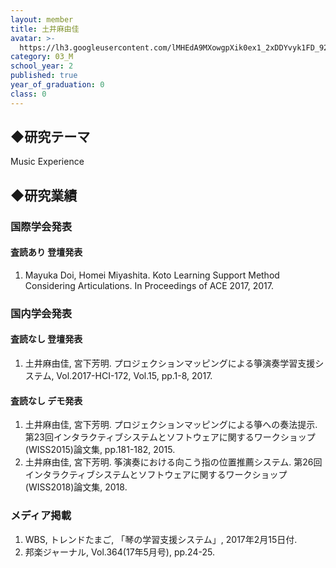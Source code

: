 ```yaml
---
layout: member
title: 土井麻由佳
avatar: >-
  https://lh3.googleusercontent.com/lMHEdA9MXowgpXik0ex1_2xDDYvyk1FD_922nDtMihzL3tBnMOj33mrwmCVDbJt-a9sSNWf8CYcdw1XH6mkVjfsOIqTFgH5dUdNUZHJKvXjM0YlZLzn5EOy7dPhzOqXwlKqgfcQUytgGvJNyXgRqkDY5s1JHTykdSzlsOOb6rI3-HoJkHmvwNQCX2dNZYLdknDguhmupGybCjAhQltMpF-2JSCaQyRCpZvxDq4kYRwrFila6QsTJzoTGFRHwoTZ3PvSNo1T0EE5vbpEGiKLTrOAH2TlOWUQlhJiddyAbe9SFk-LK8qYuLs4MOpjv991XAqgAn1sDCbT9tYQtrckYK9IKC-5sN4TbzK4cPIV11Fa5hkfJDhrxofY8b389oY0Wmrw6RnXyi_kX7DJXU8f-NtiYk1KWEDrRcBWD9ULJgGOtak0gE8fgjrUGp0CSKfYvpaJXyarTWS17zbsojgCW6y1uduqooJv4a3yFmr4R9ZkcKFpdiOF67K4SldAeReDlg0dWZTf105vb4i3qD3xa1VQCQeclMAdYLLqsSnNUgHmLwZGAMV1AWGGpyQoSgGckodcUdOlKUUxWLGgjtpmBZ5CqrmFhXEuFGhYsKlLYnsK2KHBW4x2PmCxNOdC1__Tgh6gToVr-f4INkh-FIarhehRuxo3CSou5BaFlbe_ASw=p-s300
category: 03_M
school_year: 2
published: true
year_of_graduation: 0
class: 0
---
```


## ◆研究テーマ
Music Experience

## ◆研究業績
### 国際学会発表
#### 査読あり 登壇発表
1. Mayuka Doi, Homei Miyashita. Koto Learning Support Method Considering Articulations. In Proceedings of ACE 2017, 2017.

### 国内学会発表
#### 査読なし 登壇発表
1. 土井麻由佳, 宮下芳明. プロジェクションマッピングによる箏演奏学習支援システム, Vol.2017-HCI-172, Vol.15, pp.1-8, 2017.

#### 査読なし デモ発表
1. 土井麻由佳, 宮下芳明. プロジェクションマッピングによる箏への奏法提示. 第23回インタラクティブシステムとソフトウェアに関するワークショップ(WISS2015)論文集, pp.181-182, 2015.
2. 土井麻由佳, 宮下芳明. 筝演奏における向こう指の位置推薦システム. 第26回インタラクティブシステムとソフトウェアに関するワークショップ(WISS2018)論文集, 2018.

### メディア掲載
1. WBS, トレンドたまご, 「琴の学習支援システム」, 2017年2月15日付.
2. 邦楽ジャーナル, Vol.364(17年5月号), pp.24-25.
